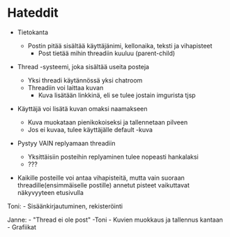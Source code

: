 Hateddit
========

- Tietokanta
	- Postin pitää sisältää käyttäjänimi, kellonaika,
	  teksti ja vihapisteet
		- Post tietää mihin threadiin kuuluu (parent-child)

- Thread -systeemi, joka sisältää useita posteja
	- Yksi threadi käytännössä yksi chatroom
	- Threadiin voi laittaa kuvan
		- Kuva lisätään linkkinä, eli se tulee jostain
		  imgurista tjsp

- Käyttäjä voi lisätä kuvan omaksi naamakseen
	- Kuva muokataan pienikokoiseksi ja tallennetaan pilveen
	- Jos ei kuvaa, tulee käyttäjälle default -kuva

- Pystyy VAIN replyamaan threadiin
	- Yksittäisiin posteihin replyaminen tulee nopeasti hankalaksi
	- ???

- Kaikille posteille voi antaa vihapisteitä, mutta vain suoraan
  threadille(ensimmäiselle postille) annetut pisteet vaikuttavat
  näkyvyyteen etusivulla


Toni:
	- Sisäänkirjautuminen, rekisteröinti

Janne:
	- "Thread ei ole post" -Toni
	- Kuvien muokkaus ja tallennus kantaan
	- Grafiikat
